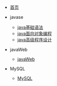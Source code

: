 <!-- dosc/_sidebar.md -->

* [首页](/)

* javase
    * [java基础语法](01_java/Java01/)
    * [java面向对象编程](01_java/java02/)
    * [java高级程序设计](01_java/java03/)

* javaWeb
    * [javaWeb](02_javaWeb/)

* MySQL
    * [MySQL](03_MySQL/README.md)
